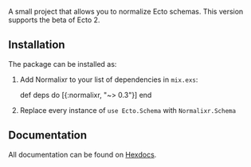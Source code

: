 A small project that allows you to normalize Ecto schemas. This version supports the beta of Ecto 2.

## Installation

The package can be installed as:

  1. Add Normalixr to your list of dependencies in `mix.exs`:

        def deps do
          [{:normalixr, "~> 0.3"}]
        end

  3. Replace every instance of `use Ecto.Schema` with `Normalixr.Schema`

## Documentation

All documentation can be found on [Hexdocs](https://hexdocs.pm/normalixr).

